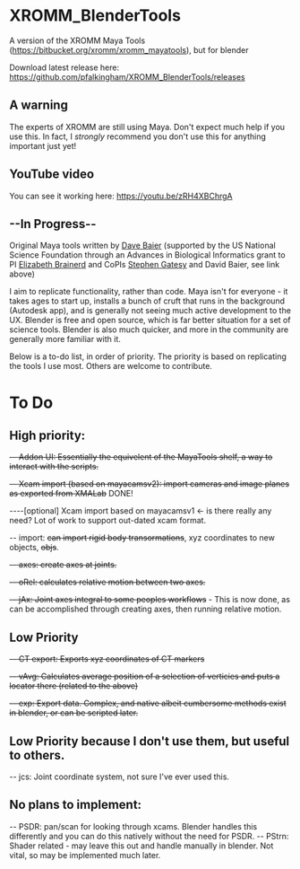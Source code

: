 # XROMM_BlenderTools
A version of the XROMM Maya Tools (https://bitbucket.org/xromm/xromm_mayatools), but for blender 

Download latest release here: https://github.com/pfalkingham/XROMM_BlenderTools/releases

## A warning ##
The experts of XROMM are still using Maya.  Don't expect much help if you use this. In fact, I _strongly_ recommend you don't use this for anything important just yet! 

## YouTube video ##

You can see it working here: https://youtu.be/zRH4XBChrgA

## --In Progress--

Original Maya tools written by <a href="https://biology.providence.edu/faculty-members/david-baier/">Dave Baier</a> (supported by the US National Science Foundation through an Advances in Biological Informatics grant to PI <a href = "https://vivo.brown.edu/display/ebrainer">Elizabeth Brainerd</a> and CoPIs <a href="https://vivo.brown.edu/display/sgatesy">Stephen Gatesy</a> and David Baier, see link above)

I aim to replicate functionality, rather than code.  Maya isn't for everyone - it takes ages to start up, installs a bunch of cruft that runs in the background (Autodesk app), and is generally not seeing much active development to the UX.  Blender is free and open source, which is far better situation for a set of science tools.  Blender is also much quicker, and more in the community are generally more familiar with it.

Below is a to-do list, in order of priority.  The priority is based on replicating the tools I use most.  Others are welcome to contribute.

# To Do

## High priority:

~~-- Addon UI: Essentially the equivelent of the MayaTools shelf, a way to interact with the scripts.~~

~~-- Xcam import (based on mayacamsv2): import cameras and image planes as exported from XMALab~~  DONE!

----[optional] Xcam import based on mayacamsv1 <- is there really any need?  Lot of work to support out-dated xcam format.

-- import:  ~~can import rigid body transormations~~, xyz coordinates to new objects, ~~objs~~.  

 
~~-- axes: create axes at joints.~~

~~-- oRel: calculates relative motion between two axes.~~

~~-- jAx: Joint axes integral to some peoples workflows~~ - This is now done, as can be accomplished through creating axes, then running relative motion.
 
## Low Priority 

~~-- CT export: Exports xyz coordinates of CT markers~~

~~-- vAvg: Calculates average position of a selection of verticies and puts a locator there (related to the above)~~

~~-- exp: Export data.  Complex, and native albeit cumbersome methods exist in blender, or can be scripted later.~~

## Low Priority because I don't use them, but useful to others.

-- jcs: Joint coordinate system, not sure I've ever used this.

## No plans to implement:

-- PSDR: pan/scan for looking through xcams.  Blender handles this differently and you can do this natively without the need for PSDR.
-- PStrn: Shader related - may leave this out and handle manually in blender.  Not vital, so may be implemented much later.
